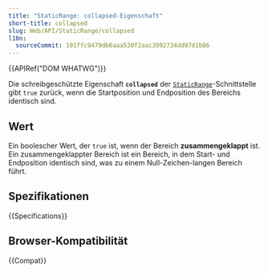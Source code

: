 ```yaml
---
title: "StaticRange: collapsed-Eigenschaft"
short-title: collapsed
slug: Web/API/StaticRange/collapsed
l10n:
  sourceCommit: 101ffc9479db6aaa530f2aac3992734dd97d1b86
---
```


{{APIRef("DOM WHATWG")}}

Die schreibgeschützte Eigenschaft **`collapsed`**
der [`StaticRange`](/de/docs/Web/API/StaticRange)-Schnittstelle gibt `true` zurück, wenn die Startposition und Endposition des Bereichs identisch sind.

## Wert

Ein boolescher Wert, der `true` ist, wenn der Bereich **zusammengeklappt** ist. Ein zusammengeklappter Bereich ist ein Bereich, in dem Start- und Endposition identisch sind, was zu einem Null-Zeichen-langen Bereich führt.

## Spezifikationen

{{Specifications}}

## Browser-Kompatibilität

{{Compat}}
